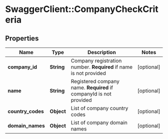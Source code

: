 # SwaggerClient::CompanyCheckCriteria

## Properties
Name | Type | Description | Notes
------------ | ------------- | ------------- | -------------
**company_id** | **String** | Company registration number. **Required** if name is not provided | [optional] 
**name** | **String** | Registered company name. **Required** if companyId is not provided | [optional] 
**country_codes** | **Object** | List of company country codes | [optional] 
**domain_names** | **Object** | List of company domain names | [optional] 


